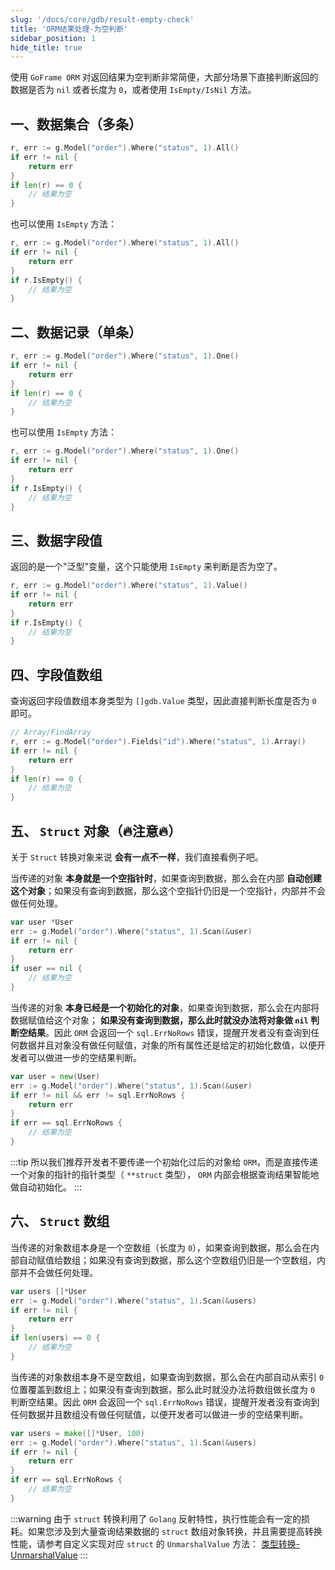 ```yaml
---
slug: '/docs/core/gdb/result-empty-check'
title: 'ORM结果处理-为空判断'
sidebar_position: 1
hide_title: true
---
```


使用 `GoFrame ORM` 对返回结果为空判断非常简便，大部分场景下直接判断返回的数据是否为 `nil` 或者长度为 `0`，或者使用 `IsEmpty/IsNil` 方法。

## 一、数据集合（多条）

```go
r, err := g.Model("order").Where("status", 1).All()
if err != nil {
    return err
}
if len(r) == 0 {
    // 结果为空
}
```

也可以使用 `IsEmpty` 方法：

```go
r, err := g.Model("order").Where("status", 1).All()
if err != nil {
    return err
}
if r.IsEmpty() {
    // 结果为空
}
```

## 二、数据记录（单条）

```go
r, err := g.Model("order").Where("status", 1).One()
if err != nil {
    return err
}
if len(r) == 0 {
    // 结果为空
}
```

也可以使用 `IsEmpty` 方法：

```go
r, err := g.Model("order").Where("status", 1).One()
if err != nil {
    return err
}
if r.IsEmpty() {
    // 结果为空
}
```

## 三、数据字段值

返回的是一个"泛型"变量，这个只能使用 `IsEmpty` 来判断是否为空了。

```go
r, err := g.Model("order").Where("status", 1).Value()
if err != nil {
    return err
}
if r.IsEmpty() {
    // 结果为空
}
```

## 四、字段值数组

查询返回字段值数组本身类型为 `[]gdb.Value` 类型，因此直接判断长度是否为 `0` 即可。

```go
// Array/FindArray
r, err := g.Model("order").Fields("id").Where("status", 1).Array()
if err != nil {
    return err
}
if len(r) == 0 {
    // 结果为空
}
```

## 五、 `Struct` 对象（🔥注意🔥）

关于 `Struct` 转换对象来说 **会有一点不一样**，我们直接看例子吧。

当传递的对象 **本身就是一个空指针时**，如果查询到数据，那么会在内部 **自动创建这个对象**；如果没有查询到数据，那么这个空指针仍旧是一个空指针，内部并不会做任何处理。

```go
var user *User
err := g.Model("order").Where("status", 1).Scan(&user)
if err != nil {
    return err
}
if user == nil {
    // 结果为空
}
```

当传递的对象 **本身已经是一个初始化的对象**，如果查询到数据，那么会在内部将数据赋值给这个对象； **如果没有查询到数据，那么此时就没办法将对象做 `nil` 判断空结果**。因此 `ORM` 会返回一个 `sql.ErrNoRows` 错误，提醒开发者没有查询到任何数据并且对象没有做任何赋值，对象的所有属性还是给定的初始化数值，以便开发者可以做进一步的空结果判断。

```go
var user = new(User)
err := g.Model("order").Where("status", 1).Scan(&user)
if err != nil && err != sql.ErrNoRows {
    return err
}
if err == sql.ErrNoRows {
    // 结果为空
}
```
:::tip
所以我们推荐开发者不要传递一个初始化过后的对象给 `ORM`，而是直接传递一个对象的指针的指针类型（ `**struct` 类型）， `ORM` 内部会根据查询结果智能地做自动初始化。
:::
## 六、 `Struct` 数组

当传递的对象数组本身是一个空数组（长度为 `0`），如果查询到数据，那么会在内部自动赋值给数组；如果没有查询到数据，那么这个空数组仍旧是一个空数组，内部并不会做任何处理。

```go
var users []*User
err := g.Model("order").Where("status", 1).Scan(&users)
if err != nil {
    return err
}
if len(users) == 0 {
    // 结果为空
}
```

当传递的对象数组本身不是空数组，如果查询到数据，那么会在内部自动从索引 `0` 位置覆盖到数组上；如果没有查询到数据，那么此时就没办法将数组做长度为 `0` 判断空结果。因此 `ORM` 会返回一个 `sql.ErrNoRows` 错误，提醒开发者没有查询到任何数据并且数组没有做任何赋值，以便开发者可以做进一步的空结果判断。

```go
var users = make([]*User, 100)
err := g.Model("order").Where("status", 1).Scan(&users)
if err != nil {
    return err
}
if err == sql.ErrNoRows {
    // 结果为空
}
```
:::warning
由于 `struct` 转换利用了 `Golang` 反射特性，执行性能会有一定的损耗。如果您涉及到大量查询结果数据的 `struct` 数组对象转换，并且需要提高转换性能，请参考自定义实现对应 `struct` 的 `UnmarshalValue` 方法：
[类型转换-UnmarshalValue](../../类型转换/类型转换-UnmarshalValue.md)
:::